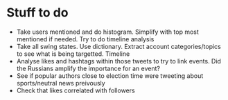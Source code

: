 # Stuff to do

- Take users mentioned and do histogram. Simplify with top most mentioned if needed. Try to do timeline analysis
- Take all swing states. Use dictionary. Extract account categories/topics to see what is being targetted. Timeline
- Analyse likes and hashtags within those tweets to try to link events. Did the Russians amplify the importance for an event?
- See if popular authors close to election time were tweeting about sports/neutral news preivously
- Check that likes correlated with followers

